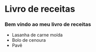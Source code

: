 # Livro de receitas 
### Bem vindo ao meu livro de receitas

 - Lasanha de carne moída
 - Bolo de cenoura
 - Pavê
